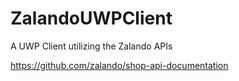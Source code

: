 # ZalandoUWPClient
A UWP Client utilizing the Zalando APIs

https://github.com/zalando/shop-api-documentation
